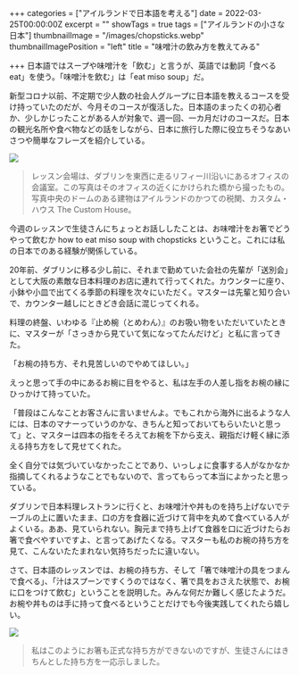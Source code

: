+++
categories = ["アイルランドで日本語を考える"]
date = 2022-03-25T00:00:00Z
excerpt = ""
showTags = true
tags = ["アイルランドの小さな日本"]
thumbnailImage = "/images/chopsticks.webp"
thumbnailImagePosition = "left"
title = "味噌汁の飲み方を教えてみる"

+++
日本語ではスープや味噌汁を「飲む」と言うが、英語では動詞「食べる eat」を使う。「味噌汁を飲む」は「eat miso soup」だ。

<!--more-->

新型コロナ以前、不定期で少人数の社会人グループに日本語を教えるコースを受け持っていたのだが、今月そのコースが復活した。日本語のまったくの初心者か、少しかじったことがある人が対象で、週一回、一カ月だけのコースだ。日本の観光名所や食べ物などの話をしながら、日本に旅行した際に役立ちそうなあいさつや簡単なフレーズを紹介している。

![](/images/river-liffey-mar22.webp)

> レッスン会場は、ダブリンを東西に走るリフィー川沿いにあるオフィスの会議室。この写真はそのオフィスの近くにかけられた橋から撮ったもの。写真中央のドームのある建物はアイルランドのかつての税関、カスタム・ハウス The Custom House。

今週のレッスンで生徒さんにちょっとお話ししたことは、お味噌汁をお箸でどうやって飲むか how to eat miso soup with chopsticks ということ。これには私の日本でのある経験が関係している。

20年前、ダブリンに移る少し前に、それまで勤めていた会社の先輩が「送別会」として大阪の素敵な日本料理のお店に連れて行ってくれた。カウンターに座り、小鉢や小皿で出てくる季節の料理を次々にいただく。マスターは先輩と知り合いで、カウンター越しにときどき会話に混じってくれる。

料理の終盤、いわゆる『止め椀（とめわん）』のお吸い物をいただいていたときに、マスターが「さっきから見ていて気になってたんだけど」と私に言ってきた。

「お椀の持ち方、それ見苦しいのでやめてほしい。」

えっと思って手の中にあるお椀に目をやると、私は左手の人差し指をお椀の縁にひっかけて持っていた。

「普段はこんなことお客さんに言いませんよ。でもこれから海外に出るような人には、日本のマナーっていうのかな、きちんと知っておいてもらいたいと思って」と、マスターは四本の指をそろえてお椀を下から支え、親指だけ軽く縁に添える持ち方をして見せてくれた。

全く自分では気づいていなかったことであり、いっしょに食事する人がなかなか指摘してくれるようなことでもないので、言ってもらって本当によかったと思っている。

ダブリンで日本料理レストランに行くと、お味噌汁や丼ものを持ち上げないでテーブルの上に置いたまま、口の方を食器に近づけて背中を丸めて食べている人がよくいる。ああ、見ていられない。胸元まで持ち上げて食器を口に近づけたらお箸で食べやすいですよ、と言ってあげたくなる。マスターも私のお椀の持ち方を見て、こんないたたまれない気持ちだったに違いない。

さて、日本語のレッスンでは、お椀の持ち方、そして「箸で味噌汁の具をつまんで食べる」、「汁はスプーンですくうのではなく、箸で具をおさえた状態で、お椀に口をつけて飲む」ということを説明した。みんな何だか難しく感じたようだ。お椀や丼ものは手に持って食べるということだけでも今後実践してくれたら嬉しい。

![](/images/chopsticks.webp)

> 私はこのようにお箸も正式な持ち方ができないのですが、生徒さんにはきちんとした持ち方を一応示しました。